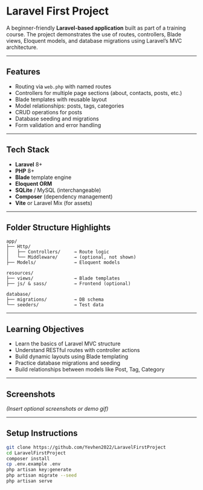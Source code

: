 # Laravel First Project

A beginner-friendly **Laravel-based application** built as part of a training course. The project demonstrates the use of routes, controllers, Blade views, Eloquent models, and database migrations using Laravel’s MVC architecture.

---

##  Features

-  Routing via `web.php` with named routes
-  Controllers for multiple page sections (about, contacts, posts, etc.)
-  Blade templates with reusable layout
-  Model relationships: posts, tags, categories
-  CRUD operations for posts
-  Database seeding and migrations
-  Form validation and error handling

---

##  Tech Stack

- **Laravel** 8+
- **PHP** 8+
- **Blade** template engine
- **Eloquent ORM**
- **SQLite** / MySQL (interchangeable)
- **Composer** (dependency management)
- **Vite** or Laravel Mix (for assets)

---

## Folder Structure Highlights

```text
app/
├── Http/
│   ├── Controllers/     → Route logic
│   └── Middleware/      → (optional, not shown)
├── Models/              → Eloquent models

resources/
├── views/               → Blade templates
├── js/ & sass/          → Frontend (optional)

database/
├── migrations/          → DB schema
└── seeders/             → Test data
```

---

##  Learning Objectives

- Learn the basics of Laravel MVC structure
- Understand RESTful routes with controller actions
- Build dynamic layouts using Blade templating
- Practice database migrations and seeding
- Build relationships between models like Post, Tag, Category

---

##  Screenshots

_(Insert optional screenshots or demo gif)_

---

##  Setup Instructions

```bash
git clone https://github.com/Yevhen2022/LaravelFirstProject
cd LaravelFirstProject
composer install
cp .env.example .env
php artisan key:generate
php artisan migrate --seed
php artisan serve


